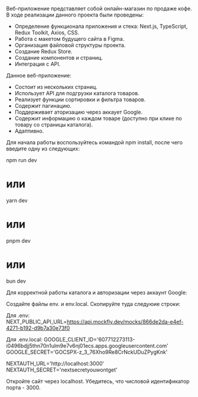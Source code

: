 Веб-приложение представляет собой онлайн-магазин по продаже кофе. В ходе реализации данного проекта были проведены:
- Определение функционала приложения и стека: Next.js, TypeScript, Redux Toolkit, Axios, CSS.
- Работа с макетом будущего сайта в Figma.
- Организация файловой структуры проекта.
- Создание Redux Store.
- Создание компонентов и страниц.
- Интеграция с API. 

Данное веб-приложение:
- Состоит из нескольких страниц.
- Использует API для подгрузки каталога товаров.
- Реализует функции сортировки и фильтра товаров.
- Содержит пагинацию.
- Поддерживает аторизацию через аккаует Google.
- Содержит информацию о каждом товаре (доступно при клике по товару со страницы каталога).
- Адаптивно. 

Для начала работы воспользуйтесь командой npm install, после чего введите одну из следующих:

npm run dev
# или
yarn dev
# или
pnpm dev
# или
bun dev

Для корректной работы каталога и авторизации через аккаунт Google:

Создайте файлы env. и env.local. Скопируйте туда следуюие строки:

Для .env: NEXT_PUBLIC_API_URL=https://api.mockfly.dev/mocks/866de2da-e4ef-4271-b192-d9b7a30e73f0 

Для .env.local: GOOGLE_CLIENT_ID='607712273113-i0496bdjj5thn70n1ulm9e7v6nj01ecs.apps.googleusercontent.com'
GOOGLE_SECRET='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'

NEXTAUTH_URL='http://localhost:3000'
NEXTAUTH_SECRET='nextsecretyouwontget'

Откройте сайт через localhost. Убедитесь, что числовой идентификатор порта - 3000. 
